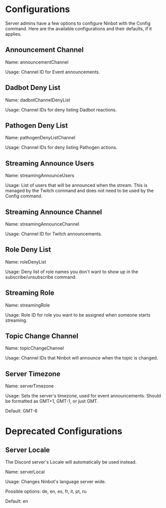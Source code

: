 # Configurations

Server admins have a few options to configure Ninbot with the Config command. Here are the available configurations and their defaults, if it applies.

## Announcement Channel
Name: announcementChannel

Usage: Channel ID for Event announcements.

## Dadbot Deny List
Name: dadbotChannelDenyList

Usage: Channel IDs for deny listing Dadbot reactions.

## Pathogen Deny List
Name: pathogenDenyListChannel

Usage: Channel IDs for deny listing Pathogen actions.

## Streaming Announce Users
Name: streamingAnnounceUsers

Usage: List of users that will be announced when the stream. This is managed by the Twitch command and does not need to be used by the Config command.

## Streaming Announce Channel
Name: streamingAnnounceChannel

Usage: Channel ID for Twitch announcements.

## Role Deny List
Name: roleDenyList

Usage: Deny list of role names you don't want to show up in the subscribe/unsubscribe command.

## Streaming Role
Name: streamingRole

Usage: Role ID for role you want to be assigned when someone starts streaming.

## Topic Change Channel
Name: topicChangeChannel

Usage: Channel IDs that Ninbot will announce when the topic is changed.

## Server Timezone
Name: serverTimezone

Usage: Sets the server's timezone, used for event announcements. Should be formatted as GMT+1, GMT-1, or just GMT.

Default: GMT-6

# Deprecated Configurations

## Server Locale
The Discord server's Locale will automatically be used instead.

Name: serverLocal

Usage: Changes Ninbot's language server wide.

Possible options: de, en, es, fr, it, pt, ru

Default: en